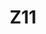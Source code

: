 ---
basin: 'No'
cudn: true
floor: First
grade: 4
images:
- /assets/images/rooms/noc/z11%20pic1.jpg
- /assets/images/rooms/noc/z11%20pic%202.jpg
living_room: 'No'
location: North Court
name: Z11
network: Wired and Wireless
title: Z11
---